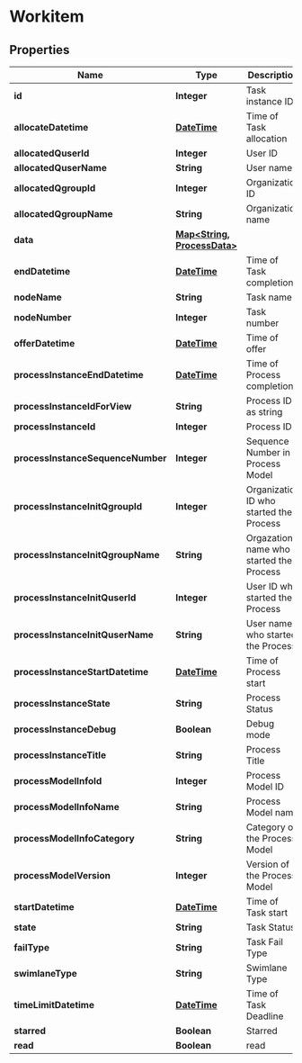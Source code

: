 
# Workitem

## Properties
Name | Type | Description | Notes
------------ | ------------- | ------------- | -------------
**id** | **Integer** | Task instance ID |  [optional]
**allocateDatetime** | [**DateTime**](DateTime.md) | Time of Task allocation |  [optional]
**allocatedQuserId** | **Integer** | User ID |  [optional]
**allocatedQuserName** | **String** | User name |  [optional]
**allocatedQgroupId** | **Integer** | Organization ID |  [optional]
**allocatedQgroupName** | **String** | Organization name |  [optional]
**data** | [**Map&lt;String, ProcessData&gt;**](ProcessData.md) |  |  [optional]
**endDatetime** | [**DateTime**](DateTime.md) | Time of Task completion |  [optional]
**nodeName** | **String** | Task name |  [optional]
**nodeNumber** | **Integer** | Task number |  [optional]
**offerDatetime** | [**DateTime**](DateTime.md) | Time of offer |  [optional]
**processInstanceEndDatetime** | [**DateTime**](DateTime.md) | Time of Process completion |  [optional]
**processInstanceIdForView** | **String** | Process ID as string |  [optional]
**processInstanceId** | **Integer** | Process ID |  [optional]
**processInstanceSequenceNumber** | **Integer** | Sequence Number in Process Model |  [optional]
**processInstanceInitQgroupId** | **Integer** | Organization ID who started the Process |  [optional]
**processInstanceInitQgroupName** | **String** | Orgazation name who started the Process |  [optional]
**processInstanceInitQuserId** | **Integer** | User ID who started the Process |  [optional]
**processInstanceInitQuserName** | **String** | User name who started the Process |  [optional]
**processInstanceStartDatetime** | [**DateTime**](DateTime.md) | Time of Process start |  [optional]
**processInstanceState** | **String** | Process Status |  [optional]
**processInstanceDebug** | **Boolean** | Debug mode |  [optional]
**processInstanceTitle** | **String** | Process Title |  [optional]
**processModelInfoId** | **Integer** | Process Model ID |  [optional]
**processModelInfoName** | **String** | Process Model name |  [optional]
**processModelInfoCategory** | **String** | Category of the Process Model |  [optional]
**processModelVersion** | **Integer** | Version of the Process Model |  [optional]
**startDatetime** | [**DateTime**](DateTime.md) | Time of Task start |  [optional]
**state** | **String** | Task Status |  [optional]
**failType** | **String** | Task Fail Type |  [optional]
**swimlaneType** | **String** | Swimlane Type |  [optional]
**timeLimitDatetime** | [**DateTime**](DateTime.md) | Time of Task Deadline |  [optional]
**starred** | **Boolean** | Starred |  [optional]
**read** | **Boolean** | read |  [optional]



